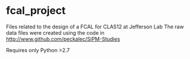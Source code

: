 # fcal_project
Files related to the design of a FCAL for CLAS12 at Jefferson Lab
The raw data files were created using the code in
http://www.github.com/peckalec/SiPM-Studies

Requires only Python >2.7
